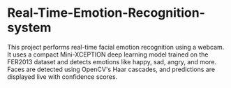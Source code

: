 # Real-Time-Emotion-Recognition-system
This project performs real-time facial emotion recognition using a webcam. It uses a compact Mini-XCEPTION deep learning model trained on the FER2013 dataset and detects emotions like happy, sad, angry, and more. Faces are detected using OpenCV's Haar cascades, and predictions are displayed live with confidence scores.

